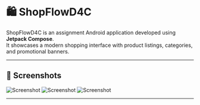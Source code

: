 # 🛍️ ShopFlowD4C

ShopFlowD4C is an assignment Android application developed using **Jetpack Compose**.  
It showcases a modern shopping interface with product listings, categories, and promotional banners.

---

## 📱 Screenshots

![Screenshot](https://github.com/user-attachments/assets/2ae96cf7-7c84-413d-bd5e-2be0635e7355)
![Screenshot](https://github.com/user-attachments/assets/6a6c6d40-d158-4ed7-97cb-972e4b41142e)
![Screenshot](https://github.com/user-attachments/assets/e599beec-f3f4-4b01-a93b-a2f6b403b9e7)

---
